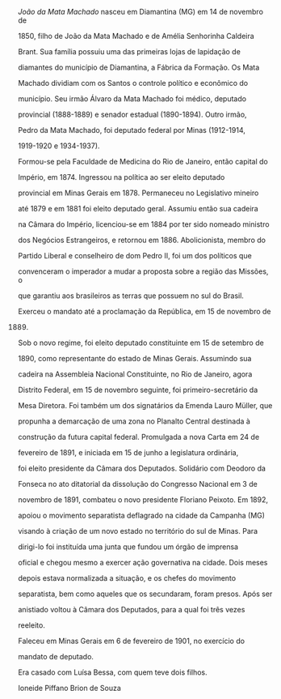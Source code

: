 

*João da Mata Machado* nasceu em Diamantina (MG) em 14 de novembro de

1850, filho de João da Mata Machado e de Amélia Senhorinha Caldeira

Brant. Sua família possuiu uma das primeiras lojas de lapidação de

diamantes do município de Diamantina, a Fábrica da Formação. Os Mata

Machado dividiam com os Santos o controle político e econômico do

município. Seu irmão Álvaro da Mata Machado foi médico, deputado

provincial (1888-1889) e senador estadual (1890-1894). Outro irmão,

Pedro da Mata Machado, foi deputado federal por Minas (1912-1914,

1919-1920 e 1934-1937).



Formou-se pela Faculdade de Medicina do Rio de Janeiro, então capital do

Império, em 1874. Ingressou na política ao ser eleito deputado

provincial em Minas Gerais em 1878. Permaneceu no Legislativo mineiro

até 1879 e em 1881 foi eleito deputado geral. Assumiu então sua cadeira

na Câmara do Império, licenciou-se em 1884 por ter sido nomeado ministro

dos Negócios Estrangeiros, e retornou em 1886. Abolicionista, membro do

Partido Liberal e conselheiro de dom Pedro II, foi um dos políticos que

convenceram o imperador a mudar a proposta sobre a região das Missões, o

que garantiu aos brasileiros as terras que possuem no sul do Brasil.

Exerceu o mandato até a proclamação da República, em 15 de novembro de

1889.



Sob o novo regime, foi eleito deputado constituinte em 15 de setembro de

1890, como representante do estado de Minas Gerais. Assumindo sua

cadeira na Assembleia Nacional Constituinte, no Rio de Janeiro, agora

Distrito Federal, em 15 de novembro seguinte, foi primeiro-secretário da

Mesa Diretora. Foi também um dos signatários da Emenda Lauro Müller, que

propunha a demarcação de uma zona no Planalto Central destinada à

construção da futura capital federal. Promulgada a nova Carta em 24 de

fevereiro de 1891, e iniciada em 15 de junho a legislatura ordinária,

foi eleito presidente da Câmara dos Deputados. Solidário com Deodoro da

Fonseca no ato ditatorial da dissolução do Congresso Nacional em 3 de

novembro de 1891, combateu o novo presidente Floriano Peixoto. Em 1892,

apoiou o movimento separatista deflagrado na cidade da Campanha (MG)

visando à criação de um novo estado no território do sul de Minas. Para

dirigi-lo foi instituída uma junta que fundou um órgão de imprensa

oficial e chegou mesmo a exercer ação governativa na cidade. Dois meses

depois estava normalizada a situação, e os chefes do movimento

separatista, bem como aqueles que os secundaram, foram presos. Após ser

anistiado voltou à Câmara dos Deputados, para a qual foi três vezes

reeleito.



Faleceu em Minas Gerais em 6 de fevereiro de 1901, no exercício do

mandato de deputado.



Era casado com Luísa Bessa, com quem teve dois filhos.



Ioneide Piffano Brion de Souza



